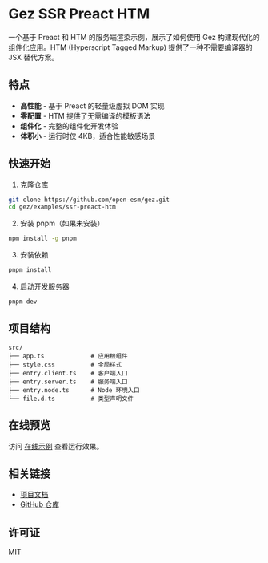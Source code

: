 # Gez SSR Preact HTM

一个基于 Preact 和 HTM 的服务端渲染示例，展示了如何使用 Gez 构建现代化的组件化应用。HTM (Hyperscript Tagged Markup) 提供了一种不需要编译器的 JSX 替代方案。

## 特点

- **高性能** - 基于 Preact 的轻量级虚拟 DOM 实现
- **零配置** - HTM 提供了无需编译的模板语法
- **组件化** - 完整的组件化开发体验
- **体积小** - 运行时仅 4KB，适合性能敏感场景

## 快速开始

1. 克隆仓库
```bash
git clone https://github.com/open-esm/gez.git
cd gez/examples/ssr-preact-htm
```

2. 安装 pnpm（如果未安装）
```bash
npm install -g pnpm
```

3. 安装依赖
```bash
pnpm install
```

4. 启动开发服务器
```bash
pnpm dev
```

## 项目结构

```
src/
├── app.ts             # 应用根组件
├── style.css          # 全局样式
├── entry.client.ts    # 客户端入口
├── entry.server.ts    # 服务端入口
├── entry.node.ts      # Node 环境入口
└── file.d.ts          # 类型声明文件
```

## 在线预览

访问 [在线示例](https://open-esm.github.io/gez/ssr-preact-htm/) 查看运行效果。

## 相关链接

- [项目文档](https://open-esm.github.io/gez/)
- [GitHub 仓库](https://github.com/open-esm/gez)

## 许可证

MIT